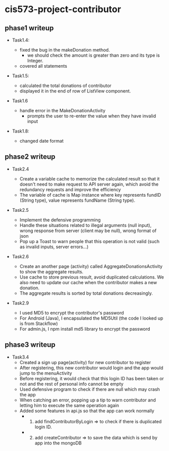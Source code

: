 # cis573-project-contributor

## phase1 writeup
- Task1.4: 
  - fixed the bug in the makeDonation method.
    - we should check the amount is greater than zero and its type is Integer.
  - covered all statements

- Task1.5: 
  - calculated the total donations of contributor 
  - displayed it in the end of row of ListView component.

- Task1.6
  - handle error in the MakeDonationActivity
    - prompts the user to re-enter the value when they have invalid input
     
- Task1.8:
  - changed date format

## phase2 writeup
- Task2.4
  - Create a variable cache to memorize the calculated result so that it doesn't need to make request to API server again, which avoid the redundancy requests and improve the efficiency
  - The variable of cache is Map instance where key represents fundID (String type), value represents fundName (String type).

- Task2.5
  - Implement the defensive programming 
  - Handle these situations related to illegal arguments (null input), wrong response from server (client may be null), wrong format of json
  - Pop up a Toast to warn people that this operation is not valid (such as invalid inputs, server errors...)
  
- Task2.6
  - Create an another page (activity) called AggregateDonationsActivity to show the aggregate results.
  - Use cache to store previous result, avoid duplicated calculations. We also need to update our cache when the contributor makes a new donation.
  - The aggregate results is sorted by total donations decreasingly.

- Task2.9
  - I used MD5 to encrypt the contributor's password
  - For Android (Java), I encapsulated the MD5Util (the code I looked up is from Stackflow)
  - For admin.js, I npm install md5 library to encrypt the password

## phase3 writeup
- Task3.4
  - Created a sign up page(activity) for new contributor to register
  - After registering, this new contributor would login and the app would jump to the menuActivity
  - Before registering, it would check that this login ID has been taken or not and the rest of personal info cannot be empty
  - Used defensive program to check if there are null which may crash the app
  - When catching an error, popping up a tip to warn contributor and letting him to execute the same operation again
  - Added some features in api.js so that the app can work normally
    - 1. add findContributorByLogin => to check if there is duplicated login ID.
    - 2. add createContributor => to save the data which is send by app into the mongoDB